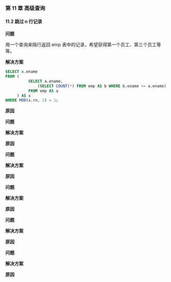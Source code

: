 ### 第 11 章 高级查询
#### 11.2 跳过 n 行记录
**问题**

用一个查询来隔行返回 emp 表中的记录，希望获得第一个员工、第三个员工等等。

**解决方案**

```SQL
SELECT x.ename
FROM (
          SELECT a.ename,
              (SELECT COUNT(*) FROM emp AS b WHERE b.ename <= a.ename) AS rn
          FROM emp AS a
     ) AS x
WHERE MOD(x.rn, 2) = 1;
```

**原因**


**问题**

**解决方案**

**原因**


**问题**

**解决方案**

**原因**


**问题**

**解决方案**

**原因**


**问题**

**解决方案**

**原因**


**问题**

**解决方案**

**原因**



